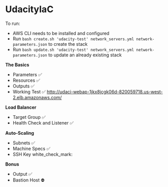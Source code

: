 # UdacityIaC

To run:
 * AWS CLI needs to be installed and configured
 * Run `bash create.sh 'udacity-test' network_servers.yml network-parameters.json` to create the stack
 * Run `bash update.sh 'udacity-test' network_servers.yml network-parameters.json` to update an already existing stack

**The Basics**
  * Parameters :white_check_mark:
  * Resources :white_check_mark:
  * Outputs :white_check_mark:
  * Working Test :white_check_mark: http://udaci-webap-1jkx8jcgk06d-820059718.us-west-2.elb.amazonaws.com/
  
**Load Balancer**
 * Target Group :white_check_mark:
 * Health Check and Listener :white_check_mark:
 
**Auto-Scaling**
 * Subnets :white_check_mark:
 * Machine Specs :white_check_mark:
 * SSH Key white_check_mark:
 
**Bonus**
 * Output :white_check_mark:
 * Bastion Host :no_entry:
 
